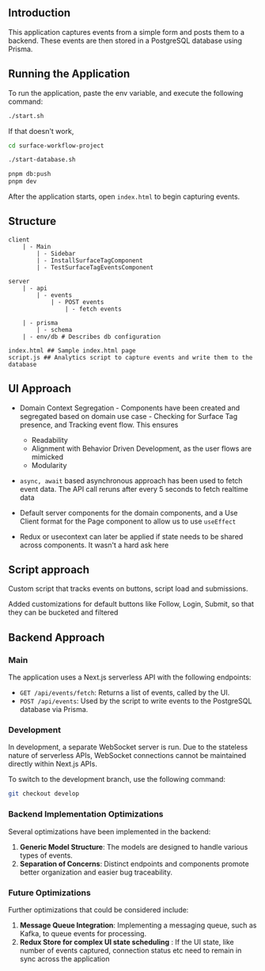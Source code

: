 ## Introduction

This application captures events from a simple form and posts them to a backend. These events are then stored in a PostgreSQL database using Prisma.

## Running the Application

To run the application, paste the env variable, and execute the following command:

```bash
./start.sh
```

If that doesn't work,

```bash
cd surface-workflow-project

./start-database.sh

pnpm db:push
pnpm dev
```

After the application starts, open `index.html` to begin capturing events.

## Structure
```
client
    | - Main
        | - Sidebar
        | - InstallSurfaceTagComponent
        | - TestSurfaceTagEventsComponent

server
    | - api
        | - events
            | - POST events
                | - fetch events

    | - prisma
        | - schema
    | - env/db # Describes db configuration

index.html ## Sample index.html page
script.js ## Analytics script to capture events and write them to the database
```

## UI Approach

- Domain Context Segregation - Components have been created and segregated based on domain use case - Checking for Surface Tag presence, and Tracking event flow. This ensures
    - Readability
    - Alignment with Behavior Driven Development, as the user flows are mimicked
    - Modularity

- `async, await` based asynchronous approach has been used to fetch event data. The API call reruns after every 5 seconds to fetch realtime data

- Default server components for the domain components, and a Use Client format for the Page component to allow us to use `useEffect`

- Redux or usecontext can later be applied if state needs to be shared across components. It wasn't a hard ask here

## Script approach

Custom script that tracks events on buttons, script load and submissions.

Added customizations for default buttons like Follow, Login, Submit, so that they can be bucketed and filtered

## Backend Approach

### Main

The application uses a Next.js serverless API with the following endpoints:

- `GET /api/events/fetch`: Returns a list of events, called by the UI.
- `POST /api/events`: Used by the script to write events to the PostgreSQL database via Prisma.

### Development

In development, a separate WebSocket server is run. Due to the stateless nature of serverless APIs, WebSocket connections cannot be maintained directly within Next.js APIs.

To switch to the development branch, use the following command:

```bash
git checkout develop
```

### Backend Implementation Optimizations

Several optimizations have been implemented in the backend:

1. **Generic Model Structure**: The models are designed to handle various types of events.
2. **Separation of Concerns**: Distinct endpoints and components promote better organization and easier bug traceability.

### Future Optimizations

Further optimizations that could be considered include:

1. **Message Queue Integration**: Implementing a messaging queue, such as Kafka, to queue events for processing.
2. **Redux Store for complex UI state scheduling** : If the UI state, like number of events captured, connection status etc need to remain in sync across the application
